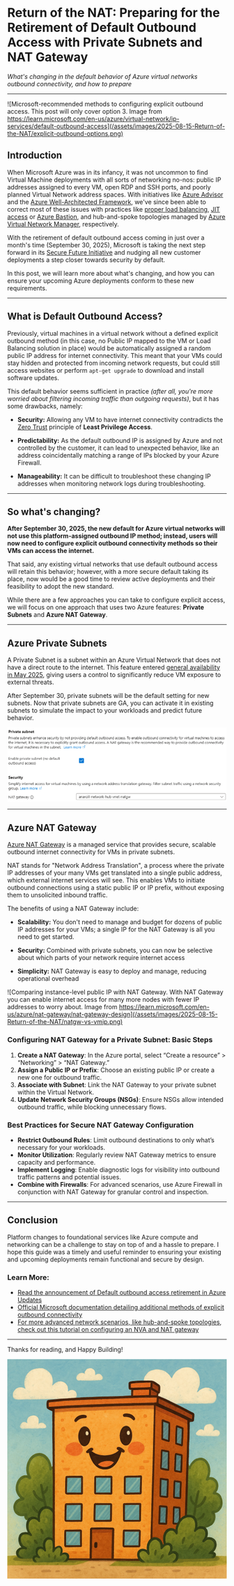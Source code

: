 # **Return of the NAT**: Preparing for the Retirement of Default Outbound Access with Private Subnets and NAT Gateway

*What's changing in the default behavior of Azure virtual networks outbound connectivity, and how to prepare*

---

![Microsoft-recommended methods to configuring explicit outbound access. This post will only cover option 3. Image from https://learn.microsoft.com/en-us/azure/virtual-network/ip-services/default-outbound-access](/assets/images/2025-08-15-Return-of-the-NAT/explicit-outbound-options.png)

## Introduction

When Microsoft Azure was in its infancy, it was not uncommon to find Virtual Machine deployments with all sorts of networking no-nos: public IP addresses assigned to every VM, open RDP and SSH ports, and poorly planned Virtual Network address spaces. With initiatives like [Azure Advisor](https://azure.microsoft.com/en-us/products/advisor?msockid=043eb7b859b5606b3207a1ac58f06101) and the [Azure Well-Architected Framework](https://learn.microsoft.com/en-us/azure/well-architected/), we've since been able to correct most of these issues with practices like [proper load balancing](https://learn.microsoft.com/en-us/azure/architecture/guide/technology-choices/load-balancing-overview), [JIT access](https://learn.microsoft.com/en-us/azure/defender-for-cloud/just-in-time-access-overview?tabs=defender-for-container-arch-aks) or [Azure Bastion](https://learn.microsoft.com/en-us/azure/bastion/bastion-overview), and hub-and-spoke topologies managed by [Azure Virtual Network Manager](https://learn.microsoft.com/en-us/azure/virtual-network-manager/overview), respectively. 

With the retirement of default outbound access coming in just over a month's time (September 30, 2025), Microsoft is taking the next step forward in its [Secure Future Initiative](https://www.microsoft.com/en-us/trust-center/security/secure-future-initiative?msockid=199a3d1800c5654634e3293d01a064f8) and nudging all new customer deployments a step closer towards security by default. 

In this post, we will learn more about what's changing, and how you can ensure your upcoming Azure deployments conform to these new requirements.

---

## What is Default Outbound Access?

Previously, virtual machines in a virtual network without a defined explicit outbound method (in this case, no Public IP mapped to the VM or Load Balancing solution in place) would be automatically assigned a random public IP address for internet connectivity. This meant that your VMs could stay hidden and protected from incoming network requests, but could still access websites or perform `apt-get upgrade` to download and install software updates.

This default behavior seems sufficient in practice *(after all, you're more worried about filtering incoming traffic than outgoing requests)*, but it has some drawbacks, namely:

- **Security:** Allowing any VM to have internet connectivity contradicts the [Zero Trust](https://learn.microsoft.com/en-us/security/zero-trust/zero-trust-overview) principle of **Least Privilege Access**.

- **Predictability:** As the default outbound IP is assigned by Azure and not controlled by the customer, it can lead to unexpected behavior, like an address coincidentally matching a range of IPs blocked by your Azure Firewall.

- **Manageability:** It can be difficult to troubleshoot these changing IP addresses when monitoring network logs during troubleshooting.

--- 
## So what's changing?

**After September 30, 2025, the new default for Azure virtual networks will not use this platform-assigned outbound IP method; instead, users will now need to configure explicit outbound connectivity methods so their VMs can access the internet.**

That said, any existing virtual networks that use default outbound access will retain this behavior; however, with a more secure default taking its place, now would be a good time to review active deployments and their feasibility to adopt the new standard.

While there are a few approaches you can take to configure explicit access, we will focus on one approach that uses two Azure features: **Private Subnets** and **Azure NAT Gateway**.

---

## Azure Private Subnets

A Private Subnet is a subnet within an Azure Virtual Network that does not have a direct route to the internet. This feature entered [general availability in May 2025](https://azure.microsoft.com/en-us/updates?id=492953), giving users a control to significantly reduce VM exposure to external threats. 

After September 30, private subnets will be the default setting for new subnets. Now that private subnets are GA, you can activate it in existing subnets to simulate the impact to your workloads and predict future behavior. 

![The Private Subnet setting in Azure Portal, with a NAT Gateway setting below.](/assets/images/2025-08-15-Return-of-the-NAT/private-subnets-nat.png)

---

## Azure NAT Gateway

[Azure NAT Gateway](https://learn.microsoft.com/en-us/azure/nat-gateway/nat-overview) is a managed service that provides secure, scalable outbound internet connectivity for VMs in private subnets. 

NAT stands for "Network Address Translation", a process where the private IP addresses of your many VMs get translated into a single public address, which external internet services will see. This enables VMs to initiate outbound connections using a static public IP or IP prefix, without exposing them to unsolicited inbound traffic.

The benefits of using a NAT Gateway include:

- **Scalability:** You don't need to manage and budget for dozens of public IP addresses for your VMs; a single IP for the NAT Gateway is all you need to get started. 

- **Security:** Combined with private subnets, you can now be selective about which parts of your network require internet access

- **Simplicity:** NAT Gateway is easy to deploy and manage, reducing operational overhead

![Comparing instance-level public IP with NAT Gateway. With NAT Gateway you can enable internet access for many more nodes with fewer IP addresses to worry about. Image from https://learn.microsoft.com/en-us/azure/nat-gateway/nat-gateway-design](/assets/images/2025-08-15-Return-of-the-NAT/natgw-vs-vmip.png)

### Configuring NAT Gateway for a Private Subnet: Basic Steps

1. **Create a NAT Gateway**: In the Azure portal, select “Create a resource” > “Networking” > “NAT Gateway.”
2. **Assign a Public IP or Prefix**: Choose an existing public IP or create a new one for outbound traffic.
3. **Associate with Subnet**: Link the NAT Gateway to your private subnet within the Virtual Network.
4. **Update Network Security Groups (NSGs)**: Ensure NSGs allow intended outbound traffic, while blocking unnecessary flows.

### Best Practices for Secure NAT Gateway Configuration

- **Restrict Outbound Rules**: Limit outbound destinations to only what’s necessary for your workloads.
- **Monitor Utilization**: Regularly review NAT Gateway metrics to ensure capacity and performance.
- **Implement Logging**: Enable diagnostic logs for visibility into outbound traffic patterns and potential issues.
- **Combine with Firewalls**: For advanced scenarios, use Azure Firewall in conjunction with NAT Gateway for granular control and inspection.

---

## Conclusion

Platform changes to foundational services like Azure compute and networking can be a challenge to stay on top of and a hassle to prepare. I hope this guide was a timely and useful reminder to ensuring your existing and upcoming deployments remain functional and secure by design.

### Learn More:

- [Read the announcement of Default outbound access retirement in Azure Updates](https://azure.microsoft.com/en-us/updates?id=default-outbound-access-for-vms-in-azure-will-be-retired-transition-to-a-new-method-of-internet-access)
- [Official Microsoft documentation detailing additional methods of explicit outbound connectivity](https://learn.microsoft.com/en-us/azure/virtual-network/ip-services/default-outbound-access)
- [For more advanced network scenarios, like hub-and-spoke topologies, check out this tutorial on configuring an NVA and NAT gateway](https://learn.microsoft.com/en-us/azure/nat-gateway/tutorial-hub-spoke-route-nat?tabs=portal)

---

Thanks for reading, and Happy Building!

![Happy Building](/assets/images/happy-building.png)